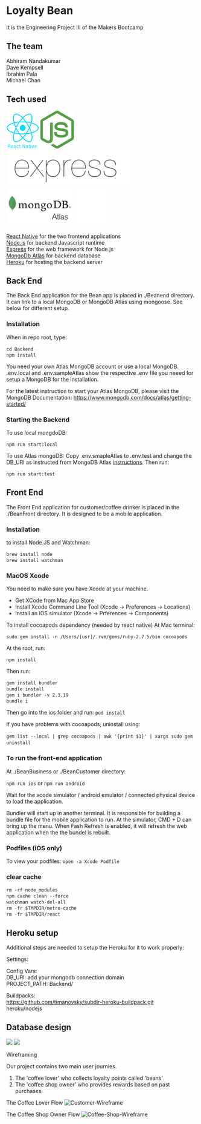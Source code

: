 # Loyalty Bean

  It is the Engineering Project III of the Makers Bootcamp

## The team

Abhiram Nandakumar   
Dave Kempsell   
Ibrahim Pala   
Michael Chan  

## Tech used

<img src="images/tech-brands/reactnative.png" style="height:100px" />
<img src="images/tech-brands/nodejs.png" style="height:100px" />
<img src="images/tech-brands/express.png" style="height:100px" />
<img src="images/tech-brands/mongodbatlas.png" style="height:100px" />
<img src="images/tech-brands/heroku.png" style="height:100px" />


[React Native](https://reactnative.dev/) for the two frontend applications  
[Node.js](https://nodejs.org/) for backend Javascript runtime  
[Express](https://expressjs.com/) for the web framework for Node.js  
[MongoDb Atlas](https://www.mongodb.com/) for backend database  
[Heroku](https://www.heroku.com) for hosting the backend server

## Back End

  The Back End application for the Bean app is placed in ./Beanend directory. It can link to a local MongoDB or MongoDB Atlas using mongoose. See below for different setup.

### Installation

When in repo root, type:
```
cd Backend
npm install
```

You need your own Atlas MongoDB account or use a local MongoDB.
.env.local and .env.sampleAtlas show the respective .env file you neeed for setup a MongoDB for the installation.

For the latest instruction to start your Atlas MongoDB, please visit the MongoDB Documentation: https://www.mongodb.com/docs/atlas/getting-started/

### Starting the Backend

To use local mongdoDB:
```
npm run start:local
```

To use Atlas mongoDB:
Copy .env.smapleAtlas to .env.test and change the DB_URI as instructed from MongoDB Atlas [instructions](https://www.mongodb.com/docs/atlas/driver-connection/). Then run:
```
npm run start:test
```

## Front End
The Front End application for customer/coffee drinker is placed in the ./BeanFront directory. It is designed to be a mobile application.

### Installation
to install Node.JS and Watchman:
```
brew install node
brew install watchman
``` 

### MacOS Xcode
You need to make sure you have Xcode at your machine.
- Get XCode from Mac App Store
- Install Xcode Command Line Tool (Xcode -> Preferences -> Locations)
- Install an iOS simulator (Xcode -> Prferences -> Components)

To install cocoapods dependency (needed by react native)
At Mac terminal:
```
sudo gem install -n /Users/[usr]/.rvm/gems/ruby-2.7.5/bin cocoapods
```

At the root, run:
```
npm install
```
Then run:
```
gem install bundler
bundle install
gem i bundler -v 2.3.19
bundle i
```

Then go into the ios folder and run:
`pod install`

If you have problems with cocoapods, uninstall using:

`gem list --local | grep cocoapods | awk '{print $1}' | xargs sudo gem uninstall`

### To run the front-end application
At ./BeanBusiness or ./BeanCustomer directory:

`npm run ios` or `npm run android`

Wait for the xcode simulator / android emulator / connected physical device to load the application.

Bundler will start up in another terminal. It is responsible for building a bundle file for the mobile application to run. 
At the simulator, CMD + D can bring up the menu. When Fash Refresh is enabled, it will refresh the web application when the the bundel is rebuilt. 

### Podfiles (iOS only)
To view your podfiles:
`open -a Xcode Podfile`

### clear cache
```
rm -rf node_modules
npm cache clean --force
watchman watch-del-all 
rm -fr $TMPDIR/metro-cache
rm -fr $TMPDIR/react
```


## Heroku setup

Additional steps are needed to setup the Heroku for it to work properly:

Settings:  

Config Vars:  
DB_URI: add your mongodb connection domain  
PROJECT_PATH: Backend/  

Buildpacks:  
https://github.com/timanovsky/subdir-heroku-buildpack.git  
heroku/nodejs  

## Database design

<img src="./images/bean-database-mvp.jpg" height=350px />
<img src="./images/bean-database.jpg" height=350px s/>


Wireframing

Our project contains two main user journies. 
1. The 'coffee lover' who collects loyalty points called 'beans'
2. The 'coffee shop owner' who provides rewards based on past purchases

The Coffee Lover Flow
![Customer-Wireframe](https://user-images.githubusercontent.com/46889947/182211000-46cb5662-ba80-41a3-9afc-b3c4b45a05d7.png)


The Coffee Shop Owner Flow
![Coffee-Shop-Wireframe](https://user-images.githubusercontent.com/46889947/182211023-46df8741-8b23-4f7d-96f5-3bb24bc20277.png)

